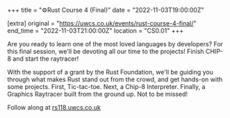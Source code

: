 +++
title = "⚙️Rust Course 4 (Final)"
date = "2022-11-03T19:00:00Z"

[extra]
original = "https://uwcs.co.uk/events/rust-course-4-final/"    
end_time = "2022-11-03T21:00:00Z"
location = "CS0.01"
+++

Are you ready to learn one of the most loved languages by developers? For this final session, we'll be devoting all our time to the projects! Finish CHIP-8 and start the raytracer!

With the support of a grant by the Rust Foundation, we'll be guiding you through what makes Rust stand out from the crowd, and get hands-on with some projects. First, Tic-tac-toe. Next, a Chip-8 Interpreter. Finally, a Graphics Raytracer built from the ground up. Not to be missed!

Follow along at [rs118.uwcs.co.uk](https://rs118.uwcs.co.uk)
